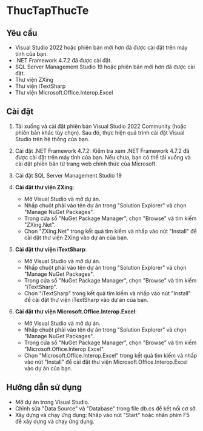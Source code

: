 # ThucTapThucTe
## Yêu cầu

- Visual Studio 2022 hoặc phiên bản mới hơn đã được cài đặt trên máy tính của bạn.
- .NET Framework 4.7.2 đã được cài đặt.
- SQL Server Management Studio 19 hoặc phiên bản mới hơn đã được cài đặt.
- Thư viện ZXing
- Thư viện iTextSharp
- Thư viện Microsoft.Office.Interop.Excel

## Cài đặt

1. Tải xuống và cài đặt phiên bản Visual Studio 2022 Community (hoặc phiên bản khác tùy chọn). Sau đó, thực hiện quá trình cài đặt Visual Studio trên hệ thống của bạn.

2. Cài đặt .NET Framework 4.7.2: Kiểm tra xem .NET Framework 4.7.2 đã được cài đặt trên máy tính của bạn. Nếu chưa, bạn có thể tải xuống và cài đặt phiên bản từ trang web chính thức của Microsoft.

3. Cài đặt SQL Server Management Studio 19

4. **Cài đặt thư viện ZXing**:
   - Mở Visual Studio và mở dự án.
   - Nhấp chuột phải vào tên dự án trong "Solution Explorer" và chọn "Manage NuGet Packages".
   - Trong cửa sổ "NuGet Package Manager", chọn "Browse" và tìm kiếm "ZXing.Net".
   - Chọn "ZXing.Net" trong kết quả tìm kiếm và nhấp vào nút "Install" để cài đặt thư viện ZXing vào dự án của bạn.

5. **Cài đặt thư viện iTextSharp**:
   - Mở Visual Studio và mở dự án.
   - Nhấp chuột phải vào tên dự án trong "Solution Explorer" và chọn "Manage NuGet Packages".
   - Trong cửa sổ "NuGet Package Manager", chọn "Browse" và tìm kiếm "iTextSharp".
   - Chọn "iTextSharp" trong kết quả tìm kiếm và nhấp vào nút "Install" để cài đặt thư viện iTextSharp vào dự án của bạn.

6. **Cài đặt thư viện Microsoft.Office.Interop.Excel**:
   - Mở Visual Studio và mở dự án.
   - Nhấp chuột phải vào tên dự án trong "Solution Explorer" và chọn "Manage NuGet Packages".
   - Trong cửa sổ "NuGet Package Manager", chọn "Browse" và tìm kiếm "Microsoft.Office.Interop.Excel".
   - Chọn "Microsoft.Office.Interop.Excel" trong kết quả tìm kiếm và nhấp vào nút "Install" để cài đặt thư viện Microsoft.Office.Interop.Excel vào dự án của bạn.

## Hướng dẫn sử dụng

- Mở dự án trong Visual Studio.
- Chỉnh sửa "Data Source" và "Database" trong file db.cs để kết nối cơ sở.
- Xây dựng và chạy ứng dụng: Nhấp vào nút "Start" hoặc nhấn phím F5 để xây dựng và chạy ứng dụng.





